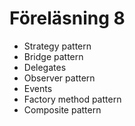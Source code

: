 Föreläsning 8
=============

- Strategy pattern
- Bridge pattern
- Delegates
- Observer pattern
- Events
- Factory method pattern
- Composite pattern

